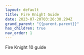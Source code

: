 ```yaml
---
layout: default
title: Fire Knight Guide
date: 2023-07-20T03:26:30.294Z
grand_parent: "{{parent.parent}}"
has_children: true
nav_order: 1
---
```

Fire Knight 10 guide